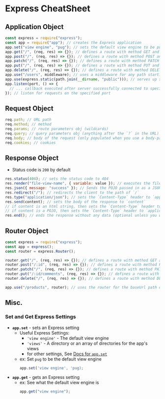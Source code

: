 # Express CheatSheet

## Application Object

```javascript
const express = require("express");
const app = require("app"); // creates the Express application
app.set("view engine", "pug"); // sets the default view engine to be pug
app.get("/", (req, res) => {}); // defines a route with method GET and path of '/'
app.post("/", (req, res) => {}); // defines a route with method POST and path of '/'
app.patch("/", (req, res) => {}); // defines a route with method PATCH and path of '/'
app.put("/", (req, res) => {}); // defines a route with method PUT and path of '/'
app.delete("/", (req, res) => {}); // defines a route with method DELETE and path of '/'
app.use("/users", middleware); // uses a middleware for any path starting with `/users` (first argument is optional)
app.use(express.static(path.join(__dirname, "public"))); // serves up static files in the `/public` directory
app.listen(port, () => {
  // ... callback executed after server successfully connected to specified port
}); // listen for requests on the specified port
```

## Request Object

```javascript
req.path; // URL path
req.method; // method
req.params; // route parameters obj (wildcards)
req.query; // query parameters obj (anything after the `?` in the URL)
req.body; // body of the request (only populated when you use a body-parser middleware)
req.cookies; // cookies
```

## Response Object

- Status code is `200` by default

```javascript
res.status(404); // sets the status code to 404
res.render("file-view-name", { variable: value }); // executes the file with the variables and sends the result, HTML string, to the client (variables object is optional)
res.json({ message: "success" }); // Sends the POJO passed in as a JSON response with `Content-Type` header set to `application/json`
res.redirect("/"); // redirects the client to the path of `/`
res.type("application/json"); // sets the `Content-Type` header to `application/json`
res.send(content); // sets the body of the response to `content`
// if content is an html string, then sets the `Content-Type` header to `text/html`
// if content is a POJO, then sets the `Content-Type` header to `application/json`
res.end(); // ends the response without any data (optional unless you want to send without data)
```

## Router Object

```javascript
const express = require("express");
const app = express();
const router = express.Router();

router.get("/", (req, res) => {}); // defines a route with method GET and path of '/products'
router.post("/:id", (req, res) => {}); // defines a route with method POST and path of '/products/:id'
router.patch("/", (req, res) => {}); // defines a route with method PATCH and path of '/products'
router.put("/:id/comments", (req, res) => {}); // defines a route with method PUT and path of '/products/:id/comments'
router.delete("/", (req, res) => {}); // defines a route with method DELETE and path of '/products'

app.use("/products", router); // uses the router for the baseUrl path of `/products`
```

## Misc.

### Set and Get Express Settings

- **`app.set`** - sets an Express setting
  - Useful Express Settings:
    - `'view engine'` - The default view engine
    - `'views'` - A directory or an array of directories for the app's views
    - for other settings, See [Docs for `app.set`]
  - ex: Set `pug` to be the default view engine
    ```javascript
    app.set('view engine', 'pug);
    ```
- **`app.get`** - gets an Express setting
  - ex: See what the default view engine is
    ```javascript
    app.get("view engine");
    ```

[docs for `app.set`]: https://expressjs.com/en/api.html#app.set
